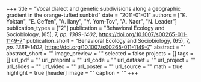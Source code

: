 +++
title = "Vocal dialect and genetic subdivisions along a geographic gradient in the orange-tufted sunbird"
date = "2011-01-01"
authors = ["K. Yoktan", "E. Geffen", "A. Ilany", "Y. Yom-Tov", "A. Naor", "N. Leader"]
publication_types = ["2"]
publication = "Behavioral Ecology and Sociobiology, (65), 7, _pp. 1389-1402_, https://doi.org/10.1007/s00265-011-1149-7"
publication_short = "Behavioral Ecology and Sociobiology, (65), 7, _pp. 1389-1402_, https://doi.org/10.1007/s00265-011-1149-7"
abstract = ""
abstract_short = ""
image_preview = ""
selected = false
projects = []
tags = []
url_pdf = ""
url_preprint = ""
url_code = ""
url_dataset = ""
url_project = ""
url_slides = ""
url_video = ""
url_poster = ""
url_source = ""
math = true
highlight = true
[header]
image = ""
caption = ""
+++
